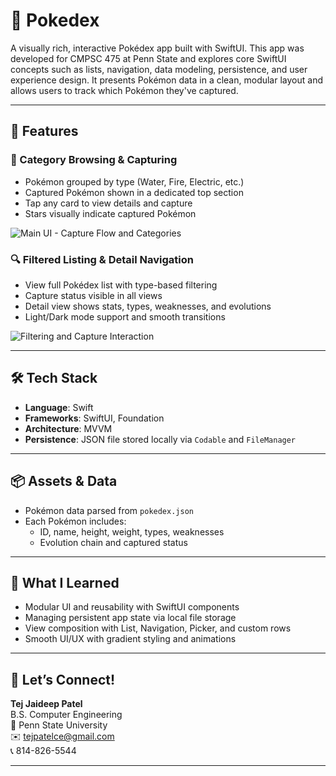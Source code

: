 # 🧭 Pokedex

A visually rich, interactive Pokédex app built with SwiftUI. This app was developed for CMPSC 475 at Penn State and explores core SwiftUI concepts such as lists, navigation, data modeling, persistence, and user experience design. It presents Pokémon data in a clean, modular layout and allows users to track which Pokémon they've captured.

---

## 📱 Features

### 🧩 Category Browsing & Capturing

-   Pokémon grouped by type (Water, Fire, Electric, etc.)
-   Captured Pokémon shown in a dedicated top section
-   Tap any card to view details and capture
-   Stars visually indicate captured Pokémon

<img src="./Pokedex_1.gif" style="max-height: 700px;" title="Main UI - Capture Flow and Categories">

### 🔍 Filtered Listing & Detail Navigation

-   View full Pokédex list with type-based filtering
-   Capture status visible in all views
-   Detail view shows stats, types, weaknesses, and evolutions
-   Light/Dark mode support and smooth transitions

<img src="./Pokedex_2.gif" style="max-height: 700px;" title="Filtering and Capture Interaction">

---

## 🛠 Tech Stack

-   **Language**: Swift
-   **Frameworks**: SwiftUI, Foundation
-   **Architecture**: MVVM
-   **Persistence**: JSON file stored locally via `Codable` and `FileManager`

---

## 📦 Assets & Data

-   Pokémon data parsed from `pokedex.json`
-   Each Pokémon includes:
    -   ID, name, height, weight, types, weaknesses
    -   Evolution chain and captured status

---

## 🧠 What I Learned

-   Modular UI and reusability with SwiftUI components
-   Managing persistent app state via local file storage
-   View composition with List, Navigation, Picker, and custom rows
-   Smooth UI/UX with gradient styling and animations

---

## 🧠 Let’s Connect!

**Tej Jaideep Patel**  
B.S. Computer Engineering  
📍 Penn State University  
✉️ tejpatelce@gmail.com  
📞 814-826-5544

---
